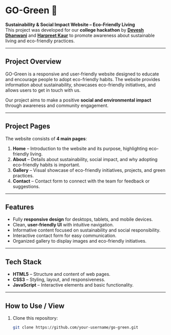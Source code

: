 # GO-Green 🌱

**Sustainability & Social Impact Website – Eco-Friendly Living**  
This project was developed for our **college hackathon** by **[Devesh Dhanwani](https://github.com/Devesh517)** and **[Harpreet Kaur](https://github.com/Harpreetkaur20)** to promote awareness about sustainable living and eco-friendly practices.  

---

## **Project Overview**
GO-Green is a responsive and user-friendly website designed to educate and encourage people to adopt eco-friendly habits. The website provides information about sustainability, showcases eco-friendly initiatives, and allows users to get in touch with us.  

Our project aims to make a positive **social and environmental impact** through awareness and community engagement.

---

## **Project Pages**
The website consists of **4 main pages**:

1. **Home** – Introduction to the website and its purpose, highlighting eco-friendly living.
2. **About** – Details about sustainability, social impact, and why adopting eco-friendly habits is important.
3. **Gallery** – Visual showcase of eco-friendly initiatives, projects, and green practices.
4. **Contact** – Contact form to connect with the team for feedback or suggestions.

---

## **Features**
- Fully **responsive design** for desktops, tablets, and mobile devices.
- Clean, **user-friendly UI** with intuitive navigation.
- Informative content focused on sustainability and social responsibility.
- Interactive contact form for easy communication.
- Organized gallery to display images and eco-friendly initiatives.

---

## **Tech Stack**
- **HTML5** – Structure and content of web pages.
- **CSS3** – Styling, layout, and responsiveness.
- **JavaScript** – Interactive elements and basic functionality.

---

## **How to Use / View**
1. Clone this repository:
   ```bash
   git clone https://github.com/your-username/go-green.git
